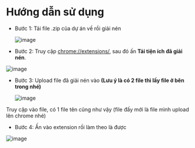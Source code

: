 # Hướng dẫn sử dụng

- Bước 1: Tải file .zip của dự án về rồi giải nén

  ![image](https://github.com/user-attachments/assets/f0ff90f2-c080-4916-a59e-ad60cf496467)

- Bước 2: Truy cập [chrome://extensions/](chrome://extensions/), sau đó ấn **Tải tiện ích đã giải nén**.

![image](https://github.com/user-attachments/assets/6ada68f5-d9d3-4d80-9b5a-015caf181236)

- Bước 3: Upload file đã giải nén vào **(Lưu ý là có 2 file thì lấy file ở bên trong nhé)**

  ![image](https://github.com/user-attachments/assets/57ee0b0f-3fcd-4e75-a531-fca93c35bf54)

Truy cập vào file, có 1 file tên cũng như vậy (file đấy mới là file mình upload lên chrome nhé)

- Bước 4: Ấn vào extension rồi làm theo là được

![image](https://github.com/user-attachments/assets/7c88fbbf-7cad-4f07-bd82-2c857447dd79)
